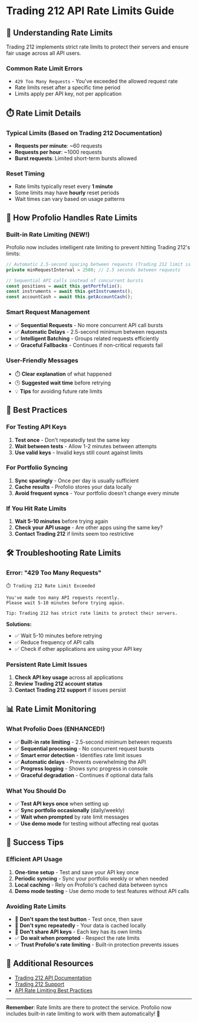 # Trading 212 API Rate Limits Guide

## 🚦 Understanding Rate Limits

Trading 212 implements strict rate limits to protect their servers and ensure fair usage across all API users.

### **Common Rate Limit Errors**
- `429 Too Many Requests` - You've exceeded the allowed request rate
- Rate limits reset after a specific time period
- Limits apply per API key, not per application

## ⏱️ **Rate Limit Details**

### **Typical Limits** (Based on Trading 212 Documentation)
- **Requests per minute**: ~60 requests
- **Requests per hour**: ~1000 requests  
- **Burst requests**: Limited short-term bursts allowed

### **Reset Timing**
- Rate limits typically reset every **1 minute**
- Some limits may have **hourly** reset periods
- Wait times can vary based on usage patterns

## 🔧 **How Profolio Handles Rate Limits**

### **Built-in Rate Limiting (NEW!)**
Profolio now includes intelligent rate limiting to prevent hitting Trading 212's limits:

```typescript
// Automatic 2.5-second spacing between requests (Trading 212 limit is 2s)
private minRequestInterval = 2500; // 2.5 seconds between requests

// Sequential API calls instead of concurrent bursts
const positions = await this.getPortfolio();
const instruments = await this.getInstruments();
const accountCash = await this.getAccountCash();
```

### **Smart Request Management**
- ✅ **Sequential Requests** - No more concurrent API call bursts
- ✅ **Automatic Delays** - 2.5-second minimum between requests
- ✅ **Intelligent Batching** - Groups related requests efficiently
- ✅ **Graceful Fallbacks** - Continues if non-critical requests fail

### **User-Friendly Messages**
- ⏱️ **Clear explanation** of what happened
- 🕒 **Suggested wait time** before retrying
- 💡 **Tips** for avoiding future rate limits

## 🎯 **Best Practices**

### **For Testing API Keys**
1. **Test once** - Don't repeatedly test the same key
2. **Wait between tests** - Allow 1-2 minutes between attempts
3. **Use valid keys** - Invalid keys still count against limits

### **For Portfolio Syncing**
1. **Sync sparingly** - Once per day is usually sufficient
2. **Cache results** - Profolio stores your data locally
3. **Avoid frequent syncs** - Your portfolio doesn't change every minute

### **If You Hit Rate Limits**
1. **Wait 5-10 minutes** before trying again
2. **Check your API usage** - Are other apps using the same key?
3. **Contact Trading 212** if limits seem too restrictive

## 🛠️ **Troubleshooting Rate Limits**

### **Error: "429 Too Many Requests"**
```
⏱️ Trading 212 Rate Limit Exceeded

You've made too many API requests recently. 
Please wait 5-10 minutes before trying again.

Tip: Trading 212 has strict rate limits to protect their servers.
```

**Solutions:**
- ✅ Wait 5-10 minutes before retrying
- ✅ Reduce frequency of API calls
- ✅ Check if other applications are using your API key

### **Persistent Rate Limit Issues**
1. **Check API key usage** across all applications
2. **Review Trading 212 account status**
3. **Contact Trading 212 support** if issues persist

## 📊 **Rate Limit Monitoring**

### **What Profolio Does (ENHANCED!)**
- ✅ **Built-in rate limiting** - 2.5-second minimum between requests
- ✅ **Sequential processing** - No concurrent request bursts
- ✅ **Smart error detection** - Identifies rate limit issues
- ✅ **Automatic delays** - Prevents overwhelming the API
- ✅ **Progress logging** - Shows sync progress in console
- ✅ **Graceful degradation** - Continues if optional data fails

### **What You Should Do**
- ✅ **Test API keys once** when setting up
- ✅ **Sync portfolio occasionally** (daily/weekly)
- ✅ **Wait when prompted** by rate limit messages
- ✅ **Use demo mode** for testing without affecting real quotas

## 🎉 **Success Tips**

### **Efficient API Usage**
1. **One-time setup** - Test and save your API key once
2. **Periodic syncing** - Sync your portfolio weekly or when needed
3. **Local caching** - Rely on Profolio's cached data between syncs
4. **Demo mode testing** - Use demo mode to test features without API calls

### **Avoiding Rate Limits**
- 🚫 **Don't spam the test button** - Test once, then save
- 🚫 **Don't sync repeatedly** - Your data is cached locally
- 🚫 **Don't share API keys** - Each key has its own limits
- ✅ **Do wait when prompted** - Respect the rate limits
- ✅ **Trust Profolio's rate limiting** - Built-in protection prevents issues

## 🔗 **Additional Resources**

- [Trading 212 API Documentation](https://t212public-api-docs.redoc.ly/)
- [Trading 212 Support](https://www.trading212.com/help)
- [API Rate Limiting Best Practices](https://docs.github.com/en/rest/guides/best-practices-for-integrators)

---

**Remember**: Rate limits are there to protect the service. Profolio now includes built-in rate limiting to work with them automatically! 🤝 